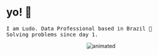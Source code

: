 # yo! 🤙

<p align="left">
  <samp>
    I am Ludo. Data Professional based in Brazil 🌱
    <br>
    Solving problems since day 1.
  </samp>
</p>
<p align="left">
</p>
<center>
<img src="https://user-images.githubusercontent.com/87837854/166164046-1238b8f9-e59c-4096-83b5-c777ec7cf562.gif" alt="animated">
</center>
